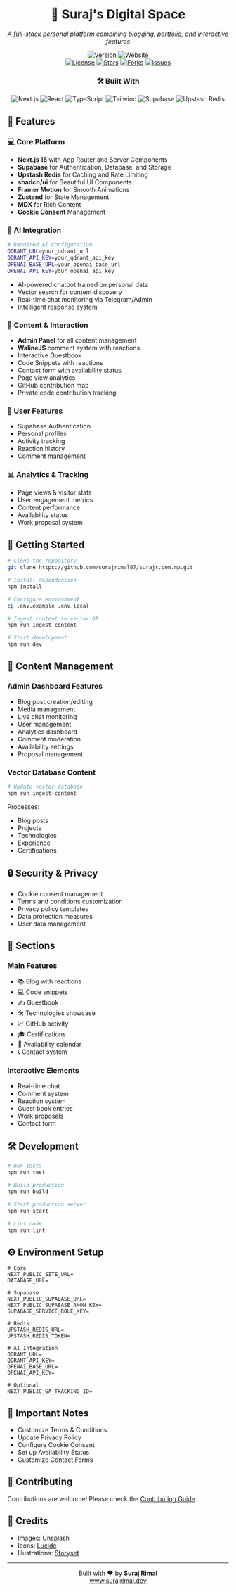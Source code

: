 <h1 align="center">🚀 Suraj's Digital Space</h1>
<p align="center"><i>A full-stack personal platform combining blogging, portfolio, and interactive features</i></p>

<div align="center">
    <a href="https://github.com/surajrimal07/surajr.com.np"><img src="https://img.shields.io/badge/version-2.0.0-blue?style=for-the-badge" alt="Version"/></a>
    <a href="https://www.surajrimal.dev"><img src="https://img.shields.io/badge/website-live-brightgreen?style=for-the-badge" alt="Website"/></a>
    <br />
    <a href="https://github.com/surajrimal07/surajr.com.np/blob/main/LICENSE"><img src="https://img.shields.io/github/license/surajrimal07/surajr.com.np?style=flat-square" alt="License"/></a>
    <a href="https://github.com/surajrimal07/surajr.com.np/stargazers"><img src="https://img.shields.io/github/stars/surajrimal07/surajr.com.np?style=flat-square" alt="Stars"/></a>
    <a href="https://github.com/surajrimal07/surajr.com.np/network/members"><img src="https://img.shields.io/github/forks/surajrimal07/surajr.com.np?style=flat-square" alt="Forks"/></a>
    <a href="https://github.com/surajrimal07/surajr.com.np/issues"><img src="https://img.shields.io/github/issues/surajrimal07/surajr.com.np?style=flat-square" alt="Issues"/></a>
</div>

<div align="center">
    <h3>🛠️ Built With</h3>
    <img src="https://img.shields.io/badge/Next.js-15-black?style=flat-square&logo=next.js" alt="Next.js"/>
    <img src="https://img.shields.io/badge/React-18-blue?style=flat-square&logo=react" alt="React"/>
    <img src="https://img.shields.io/badge/TypeScript-5-blue?style=flat-square&logo=typescript" alt="TypeScript"/>
    <img src="https://img.shields.io/badge/Tailwind-3-blue?style=flat-square&logo=tailwindcss" alt="Tailwind"/>
    <img src="https://img.shields.io/badge/Supabase-latest-green?style=flat-square&logo=supabase" alt="Supabase"/>
    <img src="https://img.shields.io/badge/Upstash-Redis-red?style=flat-square&logo=redis" alt="Upstash Redis"/>
</div>

## 🌟 Features

### 💻 Core Platform
- **Next.js 15** with App Router and Server Components
- **Supabase** for Authentication, Database, and Storage
- **Upstash Redis** for Caching and Rate Limiting
- **shadcn/ui** for Beautiful UI Components
- **Framer Motion** for Smooth Animations
- **Zustand** for State Management
- **MDX** for Rich Content
- **Cookie Consent** Management

### 🤖 AI Integration
```bash
# Required AI Configuration
QDRANT_URL=your_qdrant_url
QDRANT_API_KEY=your_qdrant_api_key
OPENAI_BASE_URL=your_openai_base_url
OPENAI_API_KEY=your_openai_api_key
```
- AI-powered chatbot trained on personal data
- Vector search for content discovery
- Real-time chat monitoring via Telegram/Admin
- Intelligent response system

### 📝 Content & Interaction
- **Admin Panel** for all content management
- **WalineJS** comment system with reactions
- Interactive Guestbook
- Code Snippets with reactions
- Contact form with availability status
- Page view analytics
- GitHub contribution map
- Private code contribution tracking

### 👤 User Features
- Supabase Authentication
- Personal profiles
- Activity tracking
- Reaction history
- Comment management

### 📊 Analytics & Tracking
- Page views & visitor stats
- User engagement metrics
- Content performance
- Availability status
- Work proposal system

## 🚀 Getting Started

```bash
# Clone the repository
git clone https://github.com/surajrimal07/surajr.com.np.git

# Install dependencies
npm install

# Configure environment
cp .env.example .env.local

# Ingest content to vector DB
npm run ingest-content

# Start development
npm run dev
```

## 📑 Content Management

### Admin Dashboard Features
- Blog post creation/editing
- Media management
- Live chat monitoring
- User management
- Analytics dashboard
- Comment moderation
- Availability settings
- Proposal management

### Vector Database Content
```bash
# Update vector database
npm run ingest-content
```
Processes:
- Blog posts
- Projects
- Technologies
- Experience
- Certifications

## 🔒 Security & Privacy

- Cookie consent management
- Terms and conditions customization
- Privacy policy templates
- Data protection measures
- User data management

## 🎨 Sections

### Main Features
- 📚 Blog with reactions
- 💻 Code snippets
- ✍️ Guestbook
- 🛠️ Technologies showcase
- 📈 GitHub activity
- 🎓 Certifications
- 📅 Availability calendar
- 📞 Contact system

### Interactive Elements
- Real-time chat
- Comment system
- Reaction system
- Guest book entries
- Work proposals
- Contact form

## 🛠️ Development

```bash
# Run tests
npm run test

# Build production
npm run build

# Start production server
npm run start

# Lint code
npm run lint
```

## ⚙️ Environment Setup

```env
# Core
NEXT_PUBLIC_SITE_URL=
DATABASE_URL=

# Supabase
NEXT_PUBLIC_SUPABASE_URL=
NEXT_PUBLIC_SUPABASE_ANON_KEY=
SUPABASE_SERVICE_ROLE_KEY=

# Redis
UPSTASH_REDIS_URL=
UPSTASH_REDIS_TOKEN=

# AI Integration
QDRANT_URL=
QDRANT_API_KEY=
OPENAI_BASE_URL=
OPENAI_API_KEY=

# Optional
NEXT_PUBLIC_GA_TRACKING_ID=
```

## 📝 Important Notes

- Customize Terms & Conditions
- Update Privacy Policy
- Configure Cookie Consent
- Set up Availability Status
- Customize Contact Forms

## 🤝 Contributing

Contributions are welcome! Please check the [Contributing Guide](CONTRIBUTING.md).

## 📸 Credits

- Images: [Unsplash](https://unsplash.com)
- Icons: [Lucide](https://lucide.dev)
- Illustrations: [Storyset](https://storyset.com)

---

<p align="center">
    Built with ❤️ by <b>Suraj Rimal</b><br>
    <a href="https://www.surajrimal.dev">www.surajrimal.dev</a>
</p>
